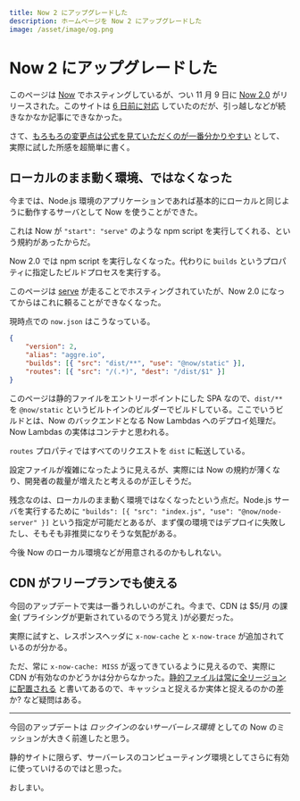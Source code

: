 ```yml
title: Now 2 にアップグレードした
description: ホームページを Now 2 にアップグレードした
image: /asset/image/og.png
```

# Now 2 にアップグレードした

このページは [Now](https://zeit.co/now) でホスティングしているが、つい 11 月 9 日に [Now 2.0](https://zeit.co/blog/now-2) がリリースされた。このサイトは [6 日前に対応](https://github.com/aggre/aggre.io/commit/5eadd67a65f924c8d5a5f2dc23c5815474303b43) していたのだが、引っ越しなどが続きなかなか記事にできなかった。

さて、[もろもろの変更点は公式を見ていただくのが一番分かりやすい](https://zeit.co/blog/now-2) として、実際に試した所感を超簡単に書く。

## ローカルのまま動く環境、ではなくなった

今までは、Node.js 環境のアプリケーションであれば基本的にローカルと同じように動作するサーバとして Now を使うことができた。

これは Now が `"start": "serve"` のような npm script を実行してくれる、という規約があったからだ。

Now 2.0 では npm script を実行しなくなった。代わりに `builds` というプロパティに指定したビルドプロセスを実行する。

このページは [serve](https://github.com/zeit/serve) が走ることでホスティングされていたが、Now 2.0 になってからはこれに頼ることができなくなった。

現時点での `now.json` はこうなっている。

```json
{
	"version": 2,
	"alias": "aggre.io",
	"builds": [{ "src": "dist/**", "use": "@now/static" }],
	"routes": [{ "src": "/(.*)", "dest": "/dist/$1" }]
}
```

このページは静的ファイルをエントリーポイントにした SPA なので、`dist/**` を `@now/static` というビルトインのビルダーでビルドしている。ここでいうビルドとは、Now のバックエンドとなる Now Lambdas へのデプロイ処理だ。Now Lambdas の実体はコンテナと思われる。

`routes` プロパティではすべてのリクエストを `dist` に転送している。

設定ファイルが複雑になったように見えるが、実際には Now の規約が薄くなり、開発者の裁量が増えたと考えるのが正しそうだ。

残念なのは、ローカルのまま動く環境ではなくなったという点だ。Node.js サーバを実行するために `"builds": [{ "src": "index.js", "use": "@now/node-server" }]` という指定が可能だとあるが、まず僕の環境ではデプロイに失敗したし、そもそも非推奨になりそうな気配がある。

今後 Now のローカル環境などが用意されるのかもしれない。

## CDN がフリープランでも使える

今回のアップデートで実は一番うれしいのがこれ。今まで、CDN は \$5/月 の課金( プライシングが更新されているのでうろ覚え )が必要だった。

実際に試すと、レスポンスヘッダに `x-now-cache` と `x-now-trace` が追加されているのが分かる。

ただ、常に `x-now-cache: MISS` が返ってきているように見えるので、実際に CDN が有効なのかどうかは分からなかった。[静的ファイルは常に全リージョンに配置される](https://zeit.co/docs/v2/deployments/concepts/cdn-and-global-distribution#basic-cdn) と書いてあるので、キャッシュと捉えるか実体と捉えるのかの差か? など疑問はある。

---

今回のアップデートは _ロックインのないサーバーレス環境_ としての Now のミッションが大きく前進したと思う。

静的サイトに限らず、サーバーレスのコンピューティング環境としてさらに有効に使っていけるのではと思った。

おしまい。
